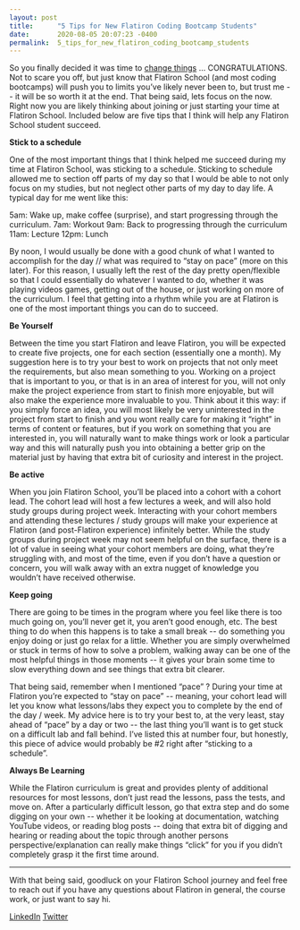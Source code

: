 ```yaml
---
layout: post
title:      "5 Tips for New Flatiron Coding Bootcamp Students"
date:       2020-08-05 20:07:23 -0400
permalink:  5_tips_for_new_flatiron_coding_bootcamp_students
---
```



So you finally decided it was time to [change things](https://www.youtube.com/watch?v=Uiwxo0vCWe4) … CONGRATULATIONS. Not to scare you off, but just know that Flatiron School (and most coding bootcamps) will push you to limits you’ve likely never been to, but trust me -- it will be so worth it at the end. That being said, lets focus on the now. Right now you are likely thinking about joining or just starting your time at Flatiron School. Included below are five tips that I think will help any Flatiron School student succeed.

**Stick to a schedule**

One of the most important things that I think helped me succeed during my time at Flatiron School, was sticking to a schedule. Sticking to schedule allowed me to section off parts of my day so that I would be able to not only focus on my studies, but not neglect other parts of my day to day life. A typical day for me went like this:

5am: Wake up, make coffee (surprise), and start progressing through the curriculum.
7am: Workout
9am: Back to progressing through the curriculum
11am: Lecture
12pm: Lunch

By noon, I would usually be done with a good chunk of what I wanted to accomplish for the day // what was required to “stay on pace” (more on this later). For this reason, I usually left the rest of the day pretty open/flexible so that I could essentially do whatever I wanted to do, whether it was playing videos games, getting out of the house, or just working on more of the curriculum. I feel that getting into a rhythm while you are at Flatiron is one of the most important things you can do to succeed.


**Be Yourself**

Between the time you start Flatiron and leave Flatiron, you will be expected to create five projects, one for each section (essentially one a month). My suggestion here is to try your best to work on projects that not only meet the requirements, but also mean something to you. Working on a project that is important to you, or that is in an area of interest for you, will not only make the project experience from start to finish more enjoyable, but will also make the experience more invaluable to you. Think about it this way: if you simply force an idea, you will most likely be very uninterested in the project from start to finish and you wont really care for making it “right” in terms of content or features, but if you work on something that you are interested in, you will naturally want to make things work or look a particular way and this will naturally push you into obtaining a better grip on the material just by having that extra bit of curiosity and interest in the project.

**Be active**

When you join Flatiron School, you’ll be placed into a cohort with a cohort lead. The cohort lead will host a few lectures a week, and will also hold study groups during project week. Interacting with your cohort members and attending these lectures / study groups will make your experience at Flatiron (and post-Flatiron experience)  infinitely better. While the study groups during project week may not seem helpful on the surface, there is a lot of value in seeing what your cohort members are doing, what they’re struggling with, and most of the time, even if you don’t have a question or concern, you will walk away with an extra nugget of knowledge you wouldn’t have received otherwise. 

**Keep going**

There are going to be times in the program where you feel like there is too much going on,  you’ll never get it, you aren’t good enough, etc. The best thing to do when this happens is to take a small break -- do something you enjoy doing or just go relax for a little. Whether you are simply overwhelmed or stuck in terms of how to solve a problem, walking away can be one of the most helpful things in those moments -- it gives your brain some time to slow everything down and see things that extra bit clearer. 

That being said, remember when I mentioned “pace” ? During your time at Flatiron you’re expected to “stay on pace” -- meaning, your cohort lead will let you know what lessons/labs they expect you to complete by the end of the day / week. My advice here is to try your best to, at the very least, stay ahead of “pace” by a day or two -- the last thing you’ll want is to get stuck on a difficult lab and fall behind. I’ve listed this at number four, but honestly, this piece of advice would probably be #2 right after “sticking to a schedule”.

**Always Be Learning**

While the Flatiron curriculum is great and provides plenty of additional resources for most lessons, don’t just read the lessons, pass the tests, and move on. After a particularly difficult lesson, go that extra step and do some digging on your own -- whether it be looking at documentation, watching YouTube videos, or reading blog posts -- doing that extra bit of digging and hearing or reading about the topic through another persons perspective/explanation can really make things “click” for you if you didn’t completely grasp it the first time around.

-----

With that being said, goodluck on your Flatiron School journey and feel free to reach out if you have any questions about Flatiron in general, the course work, or just want to say hi. 

[LinkedIn](https://www.linkedin.com/in/antdp425/)
[Twitter](https://twitter.com/antdp425)

